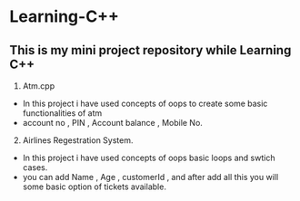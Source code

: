 # Learning-C++
This is my mini project repository while Learning C++
----------------------------------------------------------------------------------------------

 1. Atm.cpp
   - In this project i have used concepts of oops to create some basic functionalities of atm
   - account no , PIN , Account balance , Mobile No.
   
 2. Airlines Regestration System.
   - In this project i have used concepts of oops basic loops and swtich cases.
   - you can add Name , Age , customerId , and  after add all this you will some basic option of tickets available.
